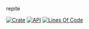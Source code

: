 repite

[![Crate](https://img.shields.io/crates/v/repite.svg)](https://crates.io/crates/repite)
[![API](https://docs.rs/repite/badge.svg)](https://docs.rs/repite/)
[![Lines Of Code](https://tokei.rs/b1/github/andamira/repite?category=code)](https://github.com/andamira/repite)
